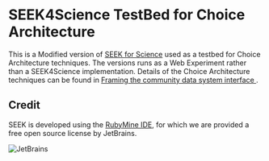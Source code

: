 # SEEK4Science TestBed for Choice Architecture




This is a Modified version of [SEEK for Science](http://www.seek4science.org/) used as a testbed for Choice Architecture techniques. The versions runs as a Web Experiment rather than a SEEK4Science implementation. Details of the Choice Architecture techniques can be found in [
Framing the community data system interface
](http://dl.acm.org/citation.cfm?doid=2783446.2783605).



## Credit

SEEK is developed using the [RubyMine IDE](http://www.jetbrains.com/ruby/), for which we are provided a free open source license by JetBrains.

![JetBrains](http://seek4science.org/sites/default/files/logo_jetbrains_smaller.gif)

